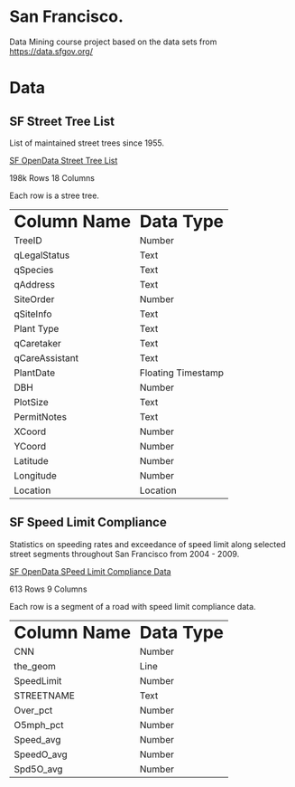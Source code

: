 # San Francisco.
Data Mining course project based on the data sets from https://data.sfgov.org/ 

# Data

## SF Street Tree List

List of maintained street trees since 1955.

[SF OpenData Street Tree List](https://data.sfgov.org/City-Infrastructure/Street-Tree-List/tkzw-k3nq/about_data)

198k Rows
18 Columns

Each row is a stree tree.

<table border="0">
 <tr>
    <td><b style="font-size:30px">Column Name</b></td>
    <td><b style="font-size:30px">Data Type</b></td>
 </tr>
 <tr>
    <td>TreeID</td>
    <td>Number</td>
 </tr>
 <tr>
    <td>qLegalStatus</td>
    <td>Text</td>
 </tr>
 <tr>
    <td>qSpecies</td>
    <td>Text</td>
 </tr>
 <tr>
    <td>qAddress</td>
    <td>Text</td>
 </tr>
 <tr>
    <td>SiteOrder</td>
    <td>Number</td>
 </tr>
 <tr>
    <td>qSiteInfo</td>
    <td>Text</td>
 </tr>
 <tr>
    <td>Plant Type</td>
    <td>Text</td>
 </tr>
 <tr>
    <td>qCaretaker</td>
    <td>Text</td>
 </tr>
 <tr>
    <td>qCareAssistant</td>
    <td>Text</td>
 </tr>
 <tr>
    <td>PlantDate</td>
    <td>Floating Timestamp</td>
 </tr>
 <tr>
    <td>DBH</td>
    <td>Number</td>
 </tr>
 <tr>
    <td>PlotSize</td>
    <td>Text</td>
 </tr>
 <tr>
    <td>PermitNotes</td>
    <td>Text</td>
 </tr>
 <tr>
    <td>XCoord</td>
    <td>Number</td>
 </tr>
 <tr>
    <td>YCoord</td>
    <td>Number</td>
 </tr>
 <tr>
    <td>Latitude</td>
    <td>Number</td>
 </tr>
 <tr>
    <td>Longitude</td>
    <td>Number</td>
 </tr>
 <tr>
    <td>Location</td>
    <td>Location</td>
 </tr>
</table>

## SF Speed Limit Compliance

Statistics on speeding rates and exceedance of speed limit along selected street segments throughout San Francisco from 2004 - 2009.

[SF OpenData SPeed Limit Compliance Data](https://data.sfgov.org/Public-Safety/San-Francisco-Speed-Limit-Compliance/wytw-dqq4/about_data)

613 Rows
9 Columns

Each row is a segment of a road with speed limit compliance data.

<table border="0">
 <tr>
    <td><b style="font-size:30px">Column Name</b></td>
    <td><b style="font-size:30px">Data Type</b></td>
 </tr>
 <tr>
    <td>CNN</td>
    <td>Number</td>
 </tr>
  <tr>
    <td>the_geom</td>
    <td>Line</td>
 </tr>
  <tr>
    <td>SpeedLimit</td>
    <td>Number</td>
 </tr>
  <tr>
    <td>STREETNAME</td>
    <td>Text</td>
 </tr>
  <tr>
    <td>Over_pct</td>
    <td>Number</td>
 </tr>
  <tr>
    <td>O5mph_pct</td>
    <td>Number</td>
 </tr>
  <tr>
    <td>Speed_avg</td>
    <td>Number</td>
 </tr>
  <tr>
    <td>SpeedO_avg</td>
    <td>Number</td>
 </tr>
  <tr>
    <td>Spd5O_avg</td>
    <td>Number</td>
 </tr>
</table>